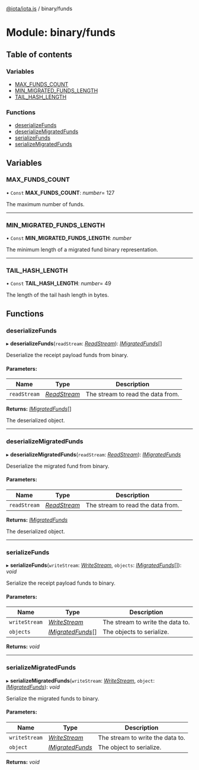 [@iota/iota.js](../README.md) / binary/funds

# Module: binary/funds

## Table of contents

### Variables

- [MAX\_FUNDS\_COUNT](binary_funds.md#max_funds_count)
- [MIN\_MIGRATED\_FUNDS\_LENGTH](binary_funds.md#min_migrated_funds_length)
- [TAIL\_HASH\_LENGTH](binary_funds.md#tail_hash_length)

### Functions

- [deserializeFunds](binary_funds.md#deserializefunds)
- [deserializeMigratedFunds](binary_funds.md#deserializemigratedfunds)
- [serializeFunds](binary_funds.md#serializefunds)
- [serializeMigratedFunds](binary_funds.md#serializemigratedfunds)

## Variables

### MAX\_FUNDS\_COUNT

• `Const` **MAX\_FUNDS\_COUNT**: *number*= 127

The maximum number of funds.

___

### MIN\_MIGRATED\_FUNDS\_LENGTH

• `Const` **MIN\_MIGRATED\_FUNDS\_LENGTH**: *number*

The minimum length of a migrated fund binary representation.

___

### TAIL\_HASH\_LENGTH

• `Const` **TAIL\_HASH\_LENGTH**: *number*= 49

The length of the tail hash length in bytes.

## Functions

### deserializeFunds

▸ **deserializeFunds**(`readStream`: [*ReadStream*](../classes/utils/readstream.readstream.md)): [*IMigratedFunds*](../interfaces/models/imigratedfunds.imigratedfunds.md)[]

Deserialize the receipt payload funds from binary.

#### Parameters:

Name | Type | Description |
------ | ------ | ------ |
`readStream` | [*ReadStream*](../classes/utils/readstream.readstream.md) | The stream to read the data from.   |

**Returns:** [*IMigratedFunds*](../interfaces/models/imigratedfunds.imigratedfunds.md)[]

The deserialized object.

___

### deserializeMigratedFunds

▸ **deserializeMigratedFunds**(`readStream`: [*ReadStream*](../classes/utils/readstream.readstream.md)): [*IMigratedFunds*](../interfaces/models/imigratedfunds.imigratedfunds.md)

Deserialize the migrated fund from binary.

#### Parameters:

Name | Type | Description |
------ | ------ | ------ |
`readStream` | [*ReadStream*](../classes/utils/readstream.readstream.md) | The stream to read the data from.   |

**Returns:** [*IMigratedFunds*](../interfaces/models/imigratedfunds.imigratedfunds.md)

The deserialized object.

___

### serializeFunds

▸ **serializeFunds**(`writeStream`: [*WriteStream*](../classes/utils/writestream.writestream.md), `objects`: [*IMigratedFunds*](../interfaces/models/imigratedfunds.imigratedfunds.md)[]): *void*

Serialize the receipt payload funds to binary.

#### Parameters:

Name | Type | Description |
------ | ------ | ------ |
`writeStream` | [*WriteStream*](../classes/utils/writestream.writestream.md) | The stream to write the data to.   |
`objects` | [*IMigratedFunds*](../interfaces/models/imigratedfunds.imigratedfunds.md)[] | The objects to serialize.    |

**Returns:** *void*

___

### serializeMigratedFunds

▸ **serializeMigratedFunds**(`writeStream`: [*WriteStream*](../classes/utils/writestream.writestream.md), `object`: [*IMigratedFunds*](../interfaces/models/imigratedfunds.imigratedfunds.md)): *void*

Serialize the migrated funds to binary.

#### Parameters:

Name | Type | Description |
------ | ------ | ------ |
`writeStream` | [*WriteStream*](../classes/utils/writestream.writestream.md) | The stream to write the data to.   |
`object` | [*IMigratedFunds*](../interfaces/models/imigratedfunds.imigratedfunds.md) | The object to serialize.    |

**Returns:** *void*
